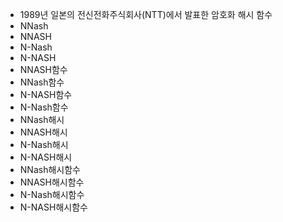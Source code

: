 ﻿- 1989년 일본의 전신전화주식회사(NTT)에서 발표한 암호화 해시 함수
- NNash
- NNASH
- N-Nash
- N-NASH
- NNASH함수
- NNash함수
- N-NASH함수
- N-Nash함수
- NNash해시
- NNASH해시
- N-Nash해시
- N-NASH해시
- NNash해시함수
- NNASH해시함수
- N-Nash해시함수
- N-NASH해시함수
